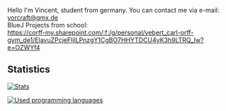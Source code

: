 Hello I'm Vincent, student from germany.
You can contact me via e-mail: yorcraft@gmx.de  
BlueJ Projects from school:   
https://corff-my.sharepoint.com/:f:/g/personal/vebert_carl-orff-gym_de1/ElavuZPcjeFIjlLPnzgY1CgBO7HHYTDCU4yK3h9LTRQ_Iw?e=OZWYf4
## Statistics

[![Stats](https://github-readme-stats.vercel.app/api?username=Yorcraft&show_icons=true&theme=nightowl)](https://github.com/anuraghazra/github-readme-stats)

[![Used programming languages](https://github-readme-stats.vercel.app/api/top-langs/?username=Yorcraft&theme=nightowl)](https://github.com/anuraghazra/github-readme-stats)
